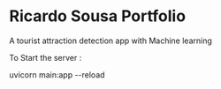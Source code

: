 # Ricardo Sousa Portfolio

A tourist attraction detection app with Machine learning

To Start the server : 

uvicorn main:app --reload